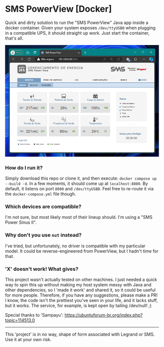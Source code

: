 # SMS PowerView [Docker]

Quick and dirty solution to run the "SMS PowerView" Java app inside a docker container.
Given your system exposes `/dev/ttyUSB0` when plugging in a compatible UPS, it should straight up work. Just start the container, that's all.

![smspowerview](https://github.com/Fusseldieb/sms_powerview_docker/blob/main/smspowerview.png)


### How do I run it?
Simply download this repo or clone it, and then execute: `docker compose up --build -d`. In a few moments, it should come up at `localhost:8080`.
By default, it listens on port `8080` and `/dev/ttyUSB0`. Feel free to re-route it via the `docker-compose.yml` file though.

### Which devices are compatible?
I'm not sure, but most likely most of their lineup should. I'm using a "SMS Power Sinus II".

### Why don't you use `nut` instead?
I've tried, but unfortunately, no driver is compatible with my particular model. It could be reverse-engineered from PowerView, but I hadn't time for that. 

### 'X' doesn't work! What gives?
This project wasn't actually tested on other machines. I just needed a quick way to spin this up without making my host system messy with Java and other dependencies, so I 'made it work' and shared it, so it could be useful for more people.
Therefore, if you have any suggestions, please make a PR!
I know, the code isn't the prettiest you've seen in your life, and it lacks stuff, but it works. The service, for example, is kept open by tailing /dev/null! ;)

Special thanks to 'Sampayu': https://ubuntuforum-br.org/index.php?topic=114513.0

---

This 'project' is in no way, shape of form associated with Legrand or SMS. Use it at your own risk.
